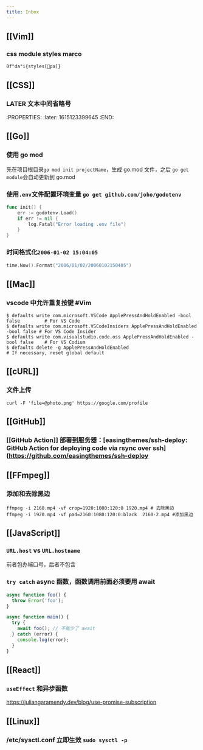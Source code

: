 ```yaml
---
title: Inbox
---
```


## [[Vim]]
### css module styles marco
`0f"da"i{styles[pa]}`
## [[CSS]]
### LATER 文本中间省略号
:PROPERTIES:
:later: 1615123399645
:END:
## [[Go]]
### 使用 go mod
先在项目根目录`go mod init projectName`，生成 go.mod 文件，之后 `go get module`会自动更新到 go.mod
### 使用`.env`文件配置环境变量 `go get github.com/joho/godotenv`
```go
func init() {
	err := godotenv.Load()
	if err != nil {
		log.Fatal("Error loading .env file")
	}
}
```
### 时间格式化`2006-01-02 15:04:05`
```go
time.Now().Format("2006/01/02/20060102150405")
```
## [[Mac]]
### vscode 中允许重复按键 #Vim
```shell
$ defaults write com.microsoft.VSCode ApplePressAndHoldEnabled -bool false         # For VS Code
$ defaults write com.microsoft.VSCodeInsiders ApplePressAndHoldEnabled -bool false # For VS Code Insider
$ defaults write com.visualstudio.code.oss ApplePressAndHoldEnabled -bool false    # For VS Codium
$ defaults delete -g ApplePressAndHoldEnabled                                      # If necessary, reset global default
```
## [[cURL]]
### 文件上传
```shell
curl -F 'file=@photo.png' https://google.com/profile
```
## [[GitHub]]
### [[GitHub Action]] 部署到服务器：[easingthemes/ssh-deploy: GitHub Action for deploying code via rsync over ssh](https://github.com/easingthemes/ssh-deploy
## [[FFmpeg]]
### 添加和去除黑边
```shell
ffmpeg -i 2160.mp4 -vf crop=1920:1080:120:0 1920.mp4 # 去除黑边
ffmpeg -i 1920.mp4 -vf pad=2160:1080:120:0:black  2160-2.mp4 #添加黑边
```
## [[JavaScript]]
### `URL.host` vs `URL.hostname`
前者包办端口号，后者不包含
### `try catch` async 函数，函数调用前面必须要用 await
```javascript
async function foo() {
  throw Error('foo');
}

async function main() {
  try {
    await foo(); // 不能少了 await
  } catch (error) {
    console.log(error);
  }
}
 ```
## [[React]]
### `useEffect` 和异步函数
https://juliangaramendy.dev/blog/use-promise-subscription
## [[Linux]]
### /etc/sysctl.conf 立即生效 `sudo sysctl -p`
